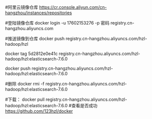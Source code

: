 #阿里云镜像仓库
https://cr.console.aliyun.com/cn-hangzhou/instances/repositories

#登陆镜像仓库
docker login -u 17602153276 -p 密码 registry.cn-hangzhou.aliyuncs.com


#推送镜像到仓库
docker push registry.cn-hangzhou.aliyuncs.com/hzl-hadoop/hzl


docker tag 5d2812e0e41c registry.cn-hangzhou.aliyuncs.com/hzl-hadoop/hzl:elasticsearch-7.6.0

docker push registry.cn-hangzhou.aliyuncs.com/hzl-hadoop/hzl:elasticsearch-7.6.0

#删除
docker rmi -f registry.cn-hangzhou.aliyuncs.com/hzl-hadoop/hzl:elasticsearch-7.6.0

#下载：
docker pull registry.cn-hangzhou.aliyuncs.com/hzl-hadoop/hzl:elasticsearch-7.6.0
#查看是否成功
https://github.com/123hzl/docker